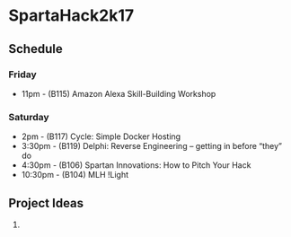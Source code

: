 # SpartaHack2k17


## Schedule

### Friday
* 11pm - (B115) Amazon Alexa Skill-Building Workshop

### Saturday
* 2pm - (B117) Cycle: Simple Docker Hosting
* 3:30pm - (B119) Delphi: Reverse Engineering – getting in before “they” do
* 4:30pm - (B106) Spartan Innovations: How to Pitch Your Hack
* 10:30pm - (B104) MLH !Light

## Project Ideas
1.
